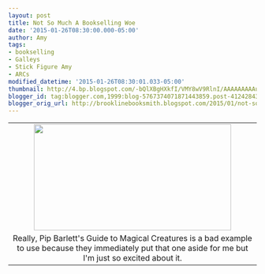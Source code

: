 ```yaml
---
layout: post
title: Not So Much A Bookselling Woe
date: '2015-01-26T08:30:00.000-05:00'
author: Amy
tags:
- bookselling
- Galleys
- Stick Figure Amy
- ARCs
modified_datetime: '2015-01-26T08:30:01.033-05:00'
thumbnail: http://4.bp.blogspot.com/-bQlXBgHXkfI/VMY8wV9RlnI/AAAAAAAAAuc/14Z23sQlWTY/s72-c/Galleys.jpg
blogger_id: tag:blogger.com,1999:blog-5767374071871443859.post-4124284349045084286
blogger_orig_url: http://brooklinebooksmith.blogspot.com/2015/01/not-so-much-bookselling-woe.html
---
```


<table align="center" cellpadding="0" cellspacing="0" class="tr-caption-container" style="margin-left: auto; margin-right: auto; text-align: center;"><tbody><tr><td style="text-align: center;"><a href="http://4.bp.blogspot.com/-bQlXBgHXkfI/VMY8wV9RlnI/AAAAAAAAAuc/14Z23sQlWTY/s1600/Galleys.jpg" imageanchor="1" style="margin-left: auto; margin-right: auto;"><img border="0" src="http://4.bp.blogspot.com/-bQlXBgHXkfI/VMY8wV9RlnI/AAAAAAAAAuc/14Z23sQlWTY/s1600/Galleys.jpg" height="215" width="400" /></a></td></tr><tr><td class="tr-caption" style="text-align: center;">Really, Pip Barlett's Guide to Magical Creatures is a bad example to use because they immediately put that one aside for me but I'm just so excited about it.</td></tr></tbody></table><br />